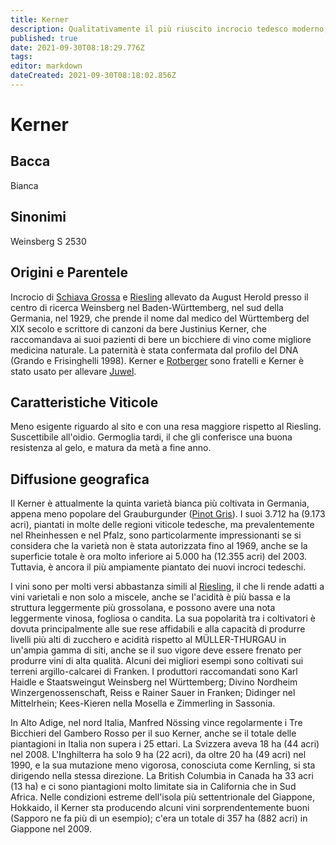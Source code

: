 ```yaml
---
title: Kerner
description: Qualitativamente il più riuscito incrocio tedesco moderno, versatile, che produce vini simili al Riesling.
published: true
date: 2021-09-30T08:18:29.776Z
tags: 
editor: markdown
dateCreated: 2021-09-30T08:18:02.856Z
---
```


# Kerner

## Bacca
Bianca

## Sinonimi
Weinsberg S 2530

## Origini e Parentele

Incrocio di [Schiava Grossa](/vitigni/Italia/bacca-nera/schiava-grossa) e [Riesling](/vitigni/Germania/bacca-bianca/riesling) allevato da August Herold presso il centro di ricerca Weinsberg nel Baden-Württemberg, nel sud della Germania, nel 1929, che prende il nome dal medico del Württemberg del XIX secolo e scrittore di canzoni da bere Justinius Kerner, che raccomandava ai suoi pazienti di bere un bicchiere di vino come migliore medicina naturale. La paternità è stata confermata dal profilo del DNA (Grando e Frisinghelli 1998). Kerner e [Rotberger](/vitigni/Germania/bacca-bianca/rotberger) sono fratelli e Kerner è stato usato per allevare [Juwel](/vitigni/Germania/bacca-bianca/juwel).

## Caratteristiche Viticole

Meno esigente riguardo al sito e con una resa maggiore rispetto al Riesling. Suscettibile all'oidio. Germoglia tardi, il che gli conferisce una buona resistenza al gelo, e matura da metà a fine anno.

## Diffusione geografica

Il Kerner è attualmente la quinta varietà bianca più coltivata in Germania, appena meno popolare del Grauburgunder ([Pinot Gris](/vitigni/Francia/bacca-bianca/pinot-gris)). I suoi 3.712 ha (9.173 acri), piantati in molte delle regioni viticole tedesche, ma prevalentemente nel Rheinhessen e nel Pfalz, sono particolarmente impressionanti se si considera che la varietà non è stata autorizzata fino al 1969, anche se la superficie totale è ora molto inferiore ai 5.000 ha (12.355 acri) del 2003. Tuttavia, è ancora il più ampiamente piantato dei nuovi incroci tedeschi.

I vini sono per molti versi abbastanza simili al [Riesling](/vitigni/Germania/bacca-bianca/riesling), il che li rende adatti a vini varietali e non solo a miscele, anche se l'acidità è più bassa e la struttura leggermente più grossolana, e possono avere una nota leggermente vinosa, fogliosa o candita. La sua popolarità tra i coltivatori è dovuta principalmente alle sue rese affidabili e alla capacità di produrre livelli più alti di zucchero e acidità rispetto al MÜLLER-THURGAU in un'ampia gamma di siti, anche se il suo vigore deve essere frenato per produrre vini di alta qualità. Alcuni dei migliori esempi sono coltivati sui terreni argillo-calcarei di Franken. I produttori raccomandati sono Karl Haidle e Staatsweingut Weinsberg nel Württemberg; Divino Nordheim Winzergenossenschaft, Reiss e Rainer Sauer in Franken; Didinger nel Mittelrhein; Kees-Kieren nella Mosella e Zimmerling in Sassonia.

In Alto Adige, nel nord Italia, Manfred Nössing vince regolarmente i Tre Bicchieri del Gambero Rosso per il suo Kerner, anche se il totale delle piantagioni in Italia non supera i 25 ettari. La Svizzera aveva 18 ha (44 acri) nel 2008. L'Inghilterra ha solo 9 ha (22 acri), da oltre 20 ha (49 acri) nel 1990, e la sua mutazione meno vigorosa, conosciuta come Kernling, si sta dirigendo nella stessa direzione. La British Columbia in Canada ha 33 acri (13 ha) e ci sono piantagioni molto limitate sia in California che in Sud Africa. Nelle condizioni estreme dell'isola più settentrionale del Giappone, Hokkaido, il Kerner sta producendo alcuni vini sorprendentemente buoni (Sapporo ne fa più di un esempio); c'era un totale di 357 ha (882 acri) in Giappone nel 2009.